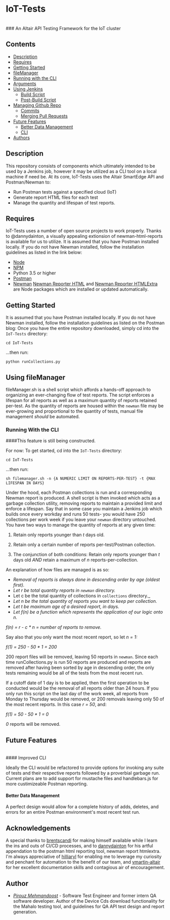 # IoT-Tests
<br>
### An Altair API Testing Framework for the IoT cluster

## Contents

 * [Description](#description)
 * [Requires](#requires)
 * [Getting Started](#getting-started)
  * [fileManager](#using-file-manager)
  * [Running with the CLI](#running-the-tool)
  * [Arguments](#change-filemanager-settings)
  * [Using Jenkins](#using-Jenkins)
	  * [Build Script](#build-script)
	  * [Post-Build Script](#post-build-script)
  * [Managing Github Repo](#github)
    * [Commits](#build-script)
    * [Merging Pull Requests](#pull-requests)
 * [Future Features](#future-features)
    * [Better Data Management](#better-data-management)
    * [CLI](#cli)
 * [Authors](#authors)

## Description
This repository consists of components which ultimately intended to be used by a Jenkins job, however it may be utilized as a CLI tool on a local machine if need be.
At its core, IoT-Tests uses the Altair SmartEdge API and Postman/Newman to:
* Run Postman tests against a specified cloud (IoT)
* Generate report HTML files for each test
* Manage the quantity and lifespan of test reports.

## Requires

IoT-Tests uses a number of open source projects to work properly. Thanks to @dannydainton, a visually appealing extionsion of newman-html-reports is available for us to utilize. It is assumed that you have Postman installed locally. If you do not have Newman installed, follow the installation guidelines as listed in the link below:
* [Node](https://nodejs.org/)
* [NPM](https://www.npmjs.com/)
* Python 3.5 or higher
* [Postman](https://www.getpostman.com/)
* [Newman](https://www.npmjs.com/package/newman)
[Newman Reporter HTML](https://www.npmjs.com/package/newman-reporter-html) and [Newman Reporter HTMLExtra](https://www.npmjs.com/package/newman-reporter-htmlextra) are Node packages which are installed or updated automatically.

## Getting Started

It is assumed that you have Postman installed locally. If you do not have Newman installed, follow the installation guidelines as listed on the Postman blog:
Once you have the entire repository downloaded, simply cd into the `IoT-Tests` directory:
```
cd IoT-Tests
```
...then run:
```
python runCollections.py
```

## Using fileManager

fileManager.sh is a shell script which affords a hands-off approach to organizing an ever-changing flow of test reports. The script enforces a lifespan for all reports as well as a maximum quantity of reports retained per-test. As the quantity of reports are housed within the `newman` file may be ever-growing and proportional to the quantity of tests, manual file management _should_ be automated.

### Running With the CLI

####This feature is still being constructed.

For now: To get started, cd into the `IoT-Tests` directory:
```
cd IoT-Tests
```
...then run:

```
sh filemanager.sh -n {A NUMERIC LIMIT ON REPORTS-PER-TEST} -t {MAX LIFESPAN IN DAYS}
```

Under the hood, each Postman collections is run and a corresponding Newman report is produced. A shell script is then invoked which acts as a garbage collection utility, removing reports to maintain a provided limit and enforce a lifespan.
Say that in some case you maintain a Jenkins job which builds once every workday and runs 50 tests- you would have 250 collections per work week if you leave your `newman` directory untouched. You have two ways to manage the quantity of reports at any given time:

1. Retain only reports younger than _t_ days old.

2. Retain only a certain number of reports per-test/Postman collection.

3. The conjunction of both conditions: Retain only reports younger than _t_ days old _AND_ retain a maximum of _n_ reports-per-collection.

An explanation of how files are managed is as so:

* _Removal of reports is always done in descending order by age (oldest first)._
* _Let r be total quantity reports in `newman` directory._
* Let c be the total quantity of collections in `collections` directory._
* _Let n be the total quantity of reports you want to keep per collection._
* _Let t be maximum age of a desired report, in days._
* _Let _f(n)_ be a function which represents the application of our logic onto n._


_f(n) = r - c * n = number of reports to remove._


Say also that you only want the most recent report, so let _n = 1:_


_f(1) = 250 - 50 * 1 = 200_

200 report files will be removed, leaving 50 reports in `newman`. Since each time runCollections.py is run 50 reports are produced and reports are removed after having been sorted by age in descending order, the only tests remaining would be all of the tests from the most recent run.

If a cutoff date of 1 day is to be applied, then the first operation to be conducted would be the removal of all reports older than 24 hours. If you only run this script on the last day of the work week, all reports from Monday to Thursday would be removed, or 200 removals leaving only 50 of the most recent reports. In this case _r = 50_, and:

_f(1) = 50 - 50 * 1 = 0_

_0_ reports will be removed.

## Future Features
<br>
#### Improved CLI

Ideally the CLI would be refactored to provide options for invoking any suite of tests and their respective reports followed by a proverbial garbage run. Current plans are to add support for mustache files and handlebars.js for more custimizeable Postman reporting.

#### Better Data Management

A perfect design would allow for a complete history of adds, deletes, and errors for an entire Postman environment's most recent test run.

## Acknowledgements

A special thanks to [brentscandi](https://github.com/brentscandi) for making himself available while I learn the ins and outs of CI/CD processes, and to [dannydainton](https://github.com/dannydainton) for his artful appendation to the postman html reporting tool, newman report htmlextra. I'm always appreciative of [hilliaryl](https://github.com/hilliaryl) for enabling me to leverage my curiosity and penchant for automation to the benefit of our team, and [vmartin-altair](https://github.com/vmartin-altair) for her excellent documentation skills and contagious air of encouragement.  

## Author

* [*Pirouz Mehmandoost*](https://github.com/pirouzaltair) - Software Test Engineer and former intern QA software developer. Author of the Device Cds download functionality for the Mahalo testing tool, and guidelines for QA API test design and report generation.
